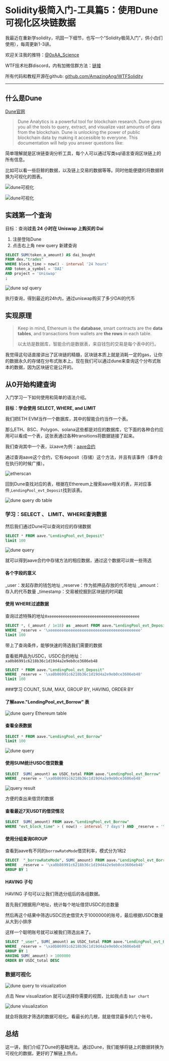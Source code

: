 # Solidity极简入门-工具篇5：使用Dune可视化区块链数据 

我最近在重新学solidity，巩固一下细节，也写一个“Solidity极简入门”，供小白们使用），每周更新1-3讲。

欢迎关注我的推特：[@0xAA_Science](https://twitter.com/0xAA_Science)

WTF技术社群discord，内有加微信群方法：[链接](https://discord.gg/5akcruXrsk)

所有代码和教程开源在github: [github.com/AmazingAng/WTFSolidity](https://github.com/AmazingAng/WTFSolidity)

-----
## 什么是Dune

[Dune官网](https://dune.xyz/)

> Dune Analytics is a powerful tool for blockchain research. Dune gives you all the tools to query, extract, and visualize vast amounts of data from the blockchain. Dune is unlocking the power of public blockchain data by making it accessible to everyone. This documentation will help you answer questions like:


简单理解就是区块链查询分析工具，每个人可以通过写类sql语言查询区块链上的所有信息。

比如可以看一些巨鲸的数据，以及链上交易的数据等等。同时他能便捷的将数据转换为可视化的图表。

![dune可视化](./img/1.png)

![dune可视化](./img/2.png)



## 实践第一个查询

目标：查询**过去 24 小时在 Uniswap 上购买的 Dai**

1. 注册登陆Dune
2. 点击右上角 new query 新建查询

```sql
SELECT SUM(token_a_amount) AS dai_bought
FROM dex."trades"
WHERE block_time > now() - interval '24 hours'
AND token_a_symbol = 'DAI'
AND project = 'Uniswap'
;
```

![dune sql query](./img/3.png)

执行查询，得到最近的24h内，通过uniswap购买了多少DAI的代币

## 实现原理

> Keep in mind, Ethereum is the **database**, smart contracts are the **data tables**, and transactions from wallets are **the rows** in each table.
>
> 以太坊是数据库，智能合约是数据表，来自钱包的交易是每个表中的行。

我觉得这句话直接讲出了区块链的精髓，区块链本质上就是消耗一定的gas，让你的数据永久的存储在分布式账本上。现在我们可以通过dune来查询这个分布式账本的数据，因为区块链它是公开的。

## 从0开始构建查询

入门学习一下如何使用和简单的语法介绍。

**目标：学会使用 SELECT, WHERE, and LIMIT**

我们把ETH EVM当作一个数据库，其中的智能合约当作一个表。

那么ETH、BSC、Polygon、solana这些都是对应的数据库，它下面的各种合约应用可以看成一个表，这张表通过各种transitions将数据链接了起来。

我们查询其中一个表，以aave为例：[aave合约](https://etherscan.io/address/0x398ec7346dcd622edc5ae82352f02be94c62d119#writeProxyContract)

通过查询aave这个合约，它有deposit（存储）这个方法，并且有该事件（事件会在执行的时候广播）。

![etherscan](./img/6.png)

回到Dune查找对应的表，根据在Ethereum上搜索aave相关的表，并对应事件,`LendingPool_evt_Deposit`找到该表。

![dune query db table](./img/13.png)

### 学习：SELECT 、 LIMIT、WHERE查询数据

然后我们通过Dune可以查询对应的存储数据

```sql
SELECT * FROM aave."LendingPool_evt_Deposit"
limit 100
```

![dune query](./img/7.png)

就可以得到aave合约中存储方法的相应数据，通过这个数据可以做一些筛选

#### 各个字段的意义

_user：发起存款的钱包地址
_reserve：作为抵押品存放的代币地址
_amount：存入的代币数量
_timestamp：交易被挖掘到区块链的时间戳

#### 使用 WHERE过滤数据

查询过滤特殊的地址`0xeeeeeeeeeeeeeeeeeeeeeeeeeeeeeeeeeeeeeeee`

```sql
SELECT *, (_amount / 1e18) as _amount FROM aave."LendingPool_evt_Deposit"
WHERE _reserve = '\xeeeeeeeeeeeeeeeeeeeeeeeeeeeeeeeeeeeeeeee'
limit 100
```

带上了查询条件，能够快速的筛选我们需要的数据

查看抵押品为USDC，USDC合约地址：`xa0b86991c6218b36c1d19d4a2e9eb0ce3606eb48`

```sql
SELECT * FROM aave."LendingPool_evt_Deposit"
WHERE _reserve = '\xa0b86991c6218b36c1d19d4a2e9eb0ce3606eb48'
limit 100
```



###学习 COUNT, SUM, MAX, GROUP BY, HAVING, ORDER BY

#### 了解aave."LendingPool_evt_Borrow" 表

![dune query Ethereum table](./img/8.png)

#### 查看全表数据

```sql
SELECT * FROM aave."LendingPool_evt_Borrow"
limit 100
```

![dune query](./img/9.png)

#### 使用SUM统计USDC借贷数量

```sql
SELECT  SUM(_amount) as USDC_total FROM aave."LendingPool_evt_Borrow"
WHERE _reserve = '\xa0b86991c6218b36c1d19d4a2e9eb0ce3606eb48'
```

![query result](./img/10.png)

方便的查出来借贷的数据

#### 查看最近7天USDT的借贷情况

```sql
SELECT  SUM(_amount) FROM aave."LendingPool_evt_Borrow"
WHERE "evt_block_time" > ( now() - interval '7 days') AND _reserve = '\xa0b86991c6218b36c1d19d4a2e9eb0ce3606eb48'

```

#### 使用分组查询GROUP

查看到aave有不同的`borrowRateMode`借贷利率，模式分为1和2

```sql
SELECT  "_borrowRateMode", SUM(_amount) FROM aave."LendingPool_evt_Borrow"
WHERE  _reserve = '\xa0b86991c6218b36c1d19d4a2e9eb0ce3606eb48'
GROUP BY 1
```

#### HAVING 子句

HAVING 子句可以让我们筛选分组后的各组数据。

首先我们根据用户地址，统计每个地址借贷USDC的总数量

然后再这个结果中筛选USDC历史借贷大于1000000的账号，最后根据USDC数量从大到小排序

这样一个聪明账号就可以被我们筛选出来了。

```sql
SELECT "_user", SUM(_amount) as USDC_total FROM aave."LendingPool_evt_Borrow"
WHERE _reserve = '\xa0b86991c6218b36c1d19d4a2e9eb0ce3606eb48'
GROUP BY 1
HAVING SUM(_amount) > 1000000
ORDER BY USDC_total DESC
```

### 数据可视化

![dune query to visualization](./img/11.png)

点击 New visualization 就可以选择你需要的视图，比如我点击 `bar chart`

![dune visualization](./img/12.png)

就会将我刚才筛选的数据可视化。看最长的几根，就是借贷最多的几个账号。



## 总结

这一讲，我们介绍了Dune的基础用法。通过Dune，我们能够将链上的数据转换为可视化的数据，更好的了解链上热点。
